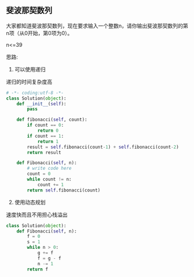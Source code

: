## 斐波那契数列

大家都知道斐波那契数列，现在要求输入一个整数n，请你输出斐波那契数列的第n项（从0开始，第0项为0）。

n<=39

思路:

1. 可以使用递归

递归的时间复杂度高

```python
# -*- coding:utf-8 -*-
class Solution(object):
    def __init__(self):
        pass

    def fibonacci(self, count):
        if count == 0:
            return 0
        if count == 1:
            return 1
        result = self.fibonacci(count-1) + self.fibonacci(count-2)
        return result

    def Fibonacci(self, n):
        # write code here
        count = 0
        while count != n:
            count += 1
        return self.fibonacci(count)

```



2. 使用动态规划

速度快而且不用担心栈溢出

```python
class Solution(object):
    def Fibonacci(self, n):
        f = 0
        s = 1
        while n > 0:
            g += f
            f = g - f
            n -= 1
        return f
```

